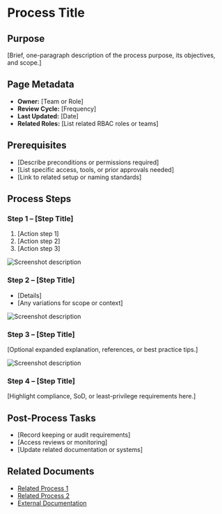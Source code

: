 # Process Title

## Purpose
[Brief, one-paragraph description of the process purpose, its objectives, and scope.]

## Page Metadata
- **Owner:** [Team or Role]
- **Review Cycle:** [Frequency]
- **Last Updated:** [Date]
- **Related Roles:** [List related RBAC roles or teams]

## Prerequisites
- [Describe preconditions or permissions required]
- [List specific access, tools, or prior approvals needed]
- [Link to related setup or naming standards]

## Process Steps

### Step 1 – [Step Title]
1. [Action step 1]
2. [Action step 2]
3. [Action step 3]

![Screenshot description](link-to-screenshot-placeholder)

### Step 2 – [Step Title]
- [Details]
- [Any variations for scope or context]

![Screenshot description](link-to-screenshot-placeholder)

### Step 3 – [Step Title]
[Optional expanded explanation, references, or best practice tips.]

![Screenshot description](link-to-screenshot-placeholder)

### Step 4 – [Step Title]
[Highlight compliance, SoD, or least-privilege requirements here.]

## Post-Process Tasks
- [Record keeping or audit requirements]
- [Access reviews or monitoring]
- [Update related documentation or systems]

## Related Documents
- [Related Process 1](link-placeholder)  
- [Related Process 2](link-placeholder)  
- [External Documentation](link-placeholder)
